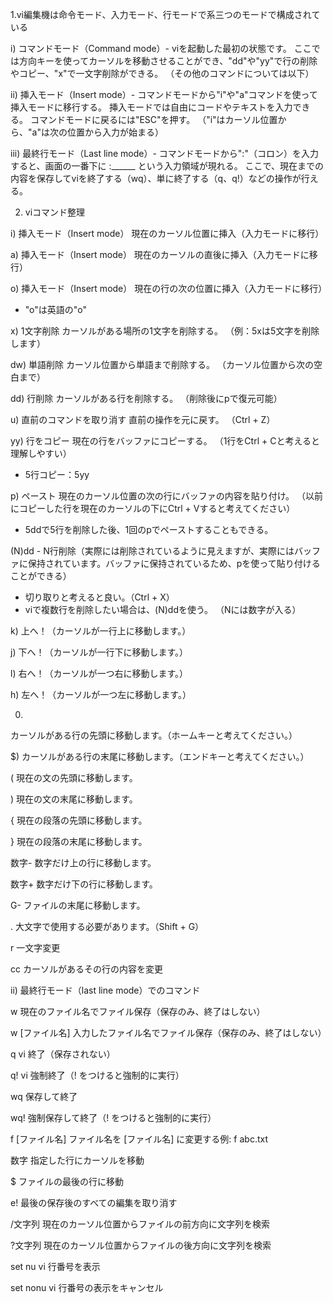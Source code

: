1.vi編集機は命令モード、入力モード、行モードで系三つのモードで構成されている

i) コマンドモード（Command mode）- viを起動した最初の状態です。
ここでは方向キーを使ってカーソルを移動させることができ、"dd"や"yy"で行の削除やコピー、"x"で一文字削除ができる。
（その他のコマンドについては以下）

ii) 挿入モード（Insert mode）- コマンドモードから"i"や"a"コマンドを使って挿入モードに移行する。
挿入モードでは自由にコードやテキストを入力できる。
コマンドモードに戻るには"ESC"を押す。
（"i"はカーソル位置から、"a"は次の位置から入力が始まる）

iii) 最終行モード（Last line mode）- コマンドモードから":"（コロン）を入力すると、画面の一番下に :______ という入力領域が現れる。
ここで、現在までの内容を保存してviを終了する（wq）、単に終了する（q、q!）などの操作が行える。

2. viコマンド整理

i) 挿入モード（Insert mode）
現在のカーソル位置に挿入（入力モードに移行）

a) 挿入モード（Insert mode）
現在のカーソルの直後に挿入（入力モードに移行）

o) 挿入モード（Insert mode）
現在の行の次の位置に挿入（入力モードに移行）
- "o"は英語の"o"

x) 1文字削除
カーソルがある場所の1文字を削除する。
（例：5xは5文字を削除します）

dw) 単語削除
カーソル位置から単語まで削除する。
（カーソル位置から次の空白まで）

dd) 行削除
カーソルがある行を削除する。
（削除後にpで復元可能）

u) 直前のコマンドを取り消す
直前の操作を元に戻す。
（Ctrl + Z）

yy) 行をコピー
現在の行をバッファにコピーする。
（1行をCtrl + Cと考えると理解しやすい）
- 5行コピー：5yy

p) ペースト
現在のカーソル位置の次の行にバッファの内容を貼り付け。
（以前にコピーした行を現在のカーソルの下にCtrl + Vすると考えてください）

- 5ddで5行を削除した後、1回のpでペーストすることもできる。

(N)dd - N行削除（実際には削除されているように見えますが、実際にはバッファに保持されています。バッファに保持されているため、pを使って貼り付けることができる）
- 切り取りと考えると良い。（Ctrl + X）
- viで複数行を削除したい場合は、(N)ddを使う。
（Nには数字が入る）

k)
上へ！（カーソルが一行上に移動します。）

j)
下へ！（カーソルが一行下に移動します。）

l)
右へ！（カーソルが一つ右に移動します。）

h)
左へ！（カーソルが一つ左に移動します。）

0)
カーソルがある行の先頭に移動します。（ホームキーと考えてください。）

$)
カーソルがある行の末尾に移動します。（エンドキーと考えてください。）

(
現在の文の先頭に移動します。

)
 現在の文の末尾に移動します。

{
 現在の段落の先頭に移動します。

}
 現在の段落の末尾に移動します。

数字-
数字だけ上の行に移動します。

数字+
数字だけ下の行に移動します。

G-
ファイルの末尾に移動します。

.
大文字で使用する必要があります。（Shift + G）

r
一文字変更

cc
カーソルがあるその行の内容を変更

ii) 最終行モード（last line mode）でのコマンド

w
現在のファイル名でファイル保存（保存のみ、終了はしない）

w [ファイル名]
入力したファイル名でファイル保存（保存のみ、終了はしない）

q
vi 終了（保存されない）

q!
vi 強制終了（! をつけると強制的に実行）

wq
保存して終了

wq!
強制保存して終了（! をつけると強制的に実行）

f [ファイル名]
ファイル名を [ファイル名] に変更する例: f abc.txt

数字
指定した行にカーソルを移動

$
ファイルの最後の行に移動

e!
最後の保存後のすべての編集を取り消す

/文字列
現在のカーソル位置からファイルの前方向に文字列を検索

?文字列
現在のカーソル位置からファイルの後方向に文字列を検索

set nu
vi 行番号を表示

set nonu
vi 行番号の表示をキャンセル